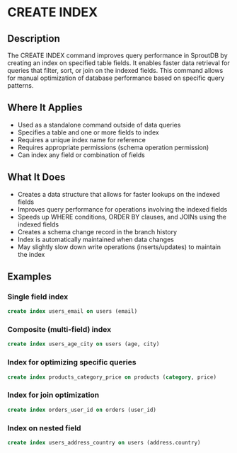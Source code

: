 # CREATE INDEX

## Description

The CREATE INDEX command improves query performance in SproutDB by creating an index on specified table fields. It enables faster data retrieval for queries that filter, sort, or join on the indexed fields. This command allows for manual optimization of database performance based on specific query patterns.

## Where It Applies

- Used as a standalone command outside of data queries
- Specifies a table and one or more fields to index
- Requires a unique index name for reference
- Requires appropriate permissions (schema operation permission)
- Can index any field or combination of fields

## What It Does

- Creates a data structure that allows for faster lookups on the indexed fields
- Improves query performance for operations involving the indexed fields
- Speeds up WHERE conditions, ORDER BY clauses, and JOINs using the indexed fields
- Creates a schema change record in the branch history
- Index is automatically maintained when data changes
- May slightly slow down write operations (inserts/updates) to maintain the index

## Examples

### Single field index

```sql
create index users_email on users (email)
```

### Composite (multi-field) index

```sql
create index users_age_city on users (age, city)
```

### Index for optimizing specific queries

```sql
create index products_category_price on products (category, price)
```

### Index for join optimization

```sql
create index orders_user_id on orders (user_id)
```

### Index on nested field

```sql
create index users_address_country on users (address.country)
```
